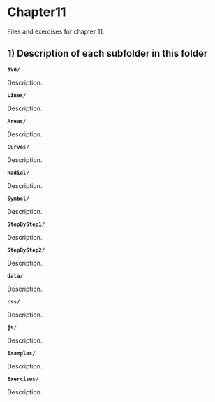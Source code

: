 # Chapter11

Files and exercises for chapter 11.

## 1) Description of each subfolder in this folder

__`SVG/`__

Description.

__`Lines/`__

Description.

__`Areas/`__

Description.

__`Curves/`__

Description.

__`Radial/`__

Description.

__`Symbol/`__

Description.

__`StepByStep1/`__

Description.

__`StepByStep2/`__

Description.

__`data/`__

Description.

__`css/`__

Description.

__`js/`__

Description.

__`Examples/`__

Description.

__`Exercises/`__

Description.


